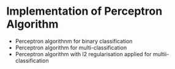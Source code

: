 # Implementation of Perceptron Algorithm

* Perceptron algorithnm for binary classification
* Perceptron algorithm for multi-classification 
* Perceptron algorithm with l2 regularisation applied for multii-classification